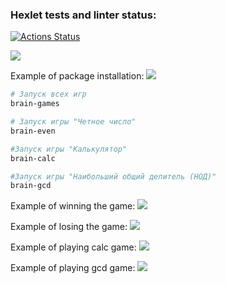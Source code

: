 ### Hexlet tests and linter status:
[![Actions Status](https://github.com/EggsellentGuy/python-project-49/actions/workflows/hexlet-check.yml/badge.svg)](https://github.com/EggsellentGuy/python-project-49/actions)

<a href="https://codeclimate.com/github/EggsellentGuy/python-project-49/maintainability"><img src="https://api.codeclimate.com/v1/badges/6978bb397ff2d5b38ee4/maintainability" /></a>

Example of package installation:
<a href="https://asciinema.org/a/RfkRdZUgmDaRUBPO6EvYqbcKZ" target="_blank"><img src="https://asciinema.org/a/RfkRdZUgmDaRUBPO6EvYqbcKZ.svg" /></a>


```bash
# Запуск всех игр
brain-games

# Запуск игры "Четное число"
brain-even

#Запуск игры "Калькулятор"
brain-calc

#Запуск игры "Наибольший общий делитель (НОД)"
brain-gcd
```

Example of winning the game:
<a href="https://asciinema.org/a/MVIHcgRgfbkJh2t8e7O0hj2eV" target="_blank"><img src="https://asciinema.org/a/MVIHcgRgfbkJh2t8e7O0hj2eV.svg" /></a>

Example of losing the game:
<a href="https://asciinema.org/a/PkBc56BAAlS3TzdjjlThsQJqZ" target="_blank"><img src="https://asciinema.org/a/PkBc56BAAlS3TzdjjlThsQJqZ.svg" /></a>

Example of playing calc game:
<a href="https://asciinema.org/a/uR6yABNGML7JE1w81LIVdmTy2" target="_blank"><img src="https://asciinema.org/a/uR6yABNGML7JE1w81LIVdmTy2.svg" /></a>

Example of playing gcd game:
<a href="https://asciinema.org/a/m0xEr6ydEAuKOxi87KKK3Vq0c" target="_blank"><img src="https://asciinema.org/a/m0xEr6ydEAuKOxi87KKK3Vq0c.svg" /></a>